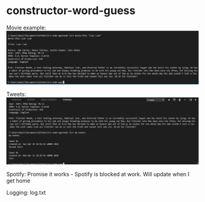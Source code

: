 # constructor-word-guess

Movie example: ![movie](\Movie.png)

Tweets: ![tweets](\Tweets.png)

Spotify: Promise it works - Spotify is blocked at work. Will update when I get home

Logging: log.txt